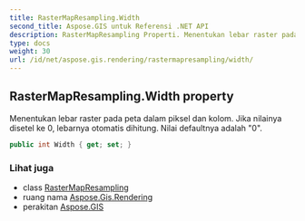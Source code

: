 ```yaml
---
title: RasterMapResampling.Width
second_title: Aspose.GIS untuk Referensi .NET API
description: RasterMapResampling Properti. Menentukan lebar raster pada peta dalam piksel dan kolom. Jika nilainya disetel ke 0 lebarnya otomatis dihitung. Nilai defaultnya adalah 0.
type: docs
weight: 30
url: /id/net/aspose.gis.rendering/rastermapresampling/width/
---
```

## RasterMapResampling.Width property

Menentukan lebar raster pada peta dalam piksel dan kolom. Jika nilainya disetel ke 0, lebarnya otomatis dihitung. Nilai defaultnya adalah "0".

```csharp
public int Width { get; set; }
```

### Lihat juga

* class [RasterMapResampling](../)
* ruang nama [Aspose.Gis.Rendering](../../rastermapresampling/)
* perakitan [Aspose.GIS](../../../)


